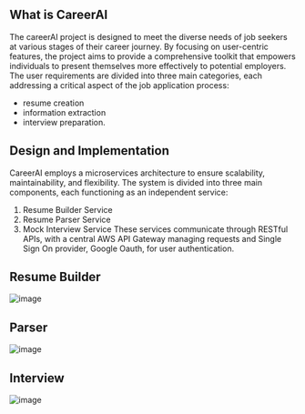 ## What is CareerAI
The careerAI project is designed to meet the diverse needs of job seekers at various 
stages of their career journey. By focusing on user-centric features, the project aims 
to provide a comprehensive toolkit that empowers individuals to present themselves 
more effectively to potential employers. The user requirements are divided into three 
main categories, each addressing a critical aspect of the job application process: 
- resume creation
- information extraction
- interview preparation. 

## Design and Implementation
CareerAI employs a microservices architecture to ensure scalability, maintainability, and 
flexibility. The system is divided into three main components, each functioning as an 
independent service: 
1. Resume Builder Service 
2. Resume Parser Service 
3. Mock Interview Service 
These services communicate through RESTful APIs, with a central AWS API Gateway 
managing requests and Single Sign On provider, Google Oauth, for user authentication.

## Resume Builder
![image](https://github.com/user-attachments/assets/76490eda-c1b7-46be-8a73-f32dd54c440c)

## Parser
![image](https://github.com/user-attachments/assets/29755263-7d28-494f-8a91-096fd322b8ea)
## Interview
![image](https://github.com/user-attachments/assets/dacce7a0-bb4f-4752-91bb-d874f4ddc432)

